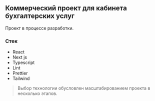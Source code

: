 ## Коммерческий проект для кабинета бухгалтерских услуг

Проект в процессе разработки.

### Стек

- React
- Next js
- Typescript
- Lint
- Prettier
- Tailwind

> Выбор технологии обусловлен масштабированием проекта в несколько этапов.
